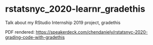 # rstatsnyc_2020-learnr_gradethis
Talk about my RStudio Internship 2019 project, gradethis

PDF rendered: https://speakerdeck.com/chendaniely/rstatsnyc-2020-grading-code-with-gradethis
